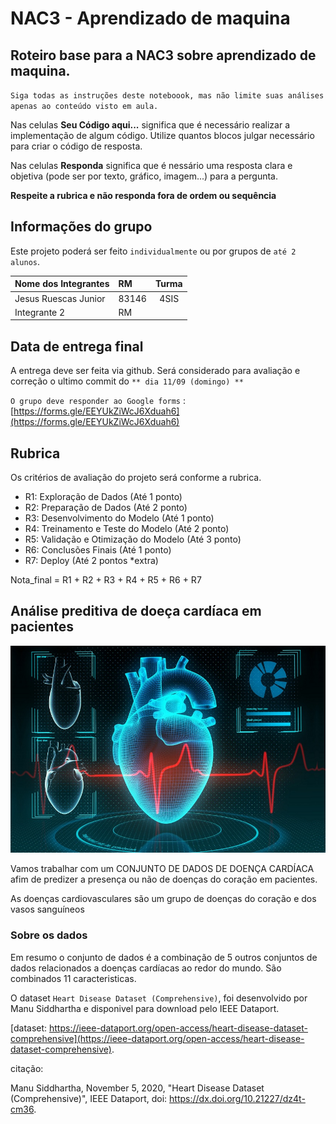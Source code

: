 # NAC3 - Aprendizado de maquina

## Roteiro base para a NAC3 sobre aprendizado de maquina.


``Siga todas as instruções deste noteboook, mas não limite suas análises apenas ao conteúdo visto em aula.``


Nas celulas **Seu Código aqui...** significa que é necessário realizar a implementação de algum código. Utilize quantos blocos julgar necessário para criar o código de resposta.

Nas celulas **Responda** significa que é nessário uma resposta clara e objetiva (pode ser por texto, gráfico, imagem...) para a pergunta.

**Respeite a rubrica e não responda fora de ordem ou sequência**

## Informações do grupo

Este projeto poderá ser feito `individualmente` ou por grupos de `até 2 alunos`.

| Nome dos Integrantes     | RM             | Turma   |
| :----------------------- | :------------- | :-----: |
| Jesus Ruescas Junior     | 83146          |  4SIS   |
| Integrante 2             | RM             |         |


## Data de entrega final

A entrega deve ser feita via github. Será considerado para avaliação e correção o ultimo commit do `** dia 11/09 (domingo) **`

`O grupo deve responder ao Google forms` : [https://forms.gle/EEYUkZiWcJ6Xduah6](https://forms.gle/EEYUkZiWcJ6Xduah6)


## Rubrica 

Os critérios de avaliação do projeto será conforme a rubrica.


- R1: Exploração de Dados (Até 1 ponto)
- R2: Preparação de Dados (Até 2 ponto)
- R3: Desenvolvimento do Modelo (Até 1 ponto)
- R4: Treinamento e Teste do Modelo (Até 2 ponto)
- R5: Validação e Otimização do Modelo (Até 3 ponto)
- R6: Conclusões Finais (Até 1 ponto)
- R7: Deploy (Até 2 pontos *extra) 

Nota_final = R1 + R2 + R3 + R4 + R5 + R6 + R7

## Análise preditiva de doeça cardíaca em pacientes

![](coracao.jpg)

Vamos trabalhar com um CONJUNTO DE DADOS DE DOENÇA CARDÍACA afim de predizer a presença ou não de doenças do coração em pacientes.    

As doenças cardiovasculares são um grupo de doenças do coração e dos vasos sanguíneos


### Sobre os dados

Em resumo o conjunto de dados é a combinação de 5 outros conjuntos de dados relacionados a doenças cardíacas ao redor do mundo. São combinados 11 caracteristicas. 

O dataset ``Heart Disease Dataset (Comprehensive)``, foi desenvolvido por Manu Siddhartha e disponivel para download pelo IEEE Dataport. 

[dataset: https://ieee-dataport.org/open-access/heart-disease-dataset-comprehensive](https://ieee-dataport.org/open-access/heart-disease-dataset-comprehensive).


citação:

Manu Siddhartha, November 5, 2020, "Heart Disease Dataset (Comprehensive)", IEEE Dataport, doi: https://dx.doi.org/10.21227/dz4t-cm36.
